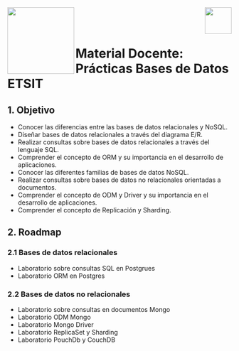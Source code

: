 <img  align="left" width="150" style="float: left;" src="https://www.upm.es/sfs/Rectorado/Gabinete%20del%20Rector/Logos/UPM/CEI/LOGOTIPO%20leyenda%20color%20JPG%20p.png">
<img  align="right" width="60" style="float: right;" src="https://www.dit.upm.es/images/dit08.gif">


<br/><br/>


# Material Docente: Prácticas Bases de Datos ETSIT

## 1. Objetivo

- Conocer las diferencias entre las bases de datos relacionales y NoSQL.
- Diseñar bases de datos relacionales a través del diagrama E/R.
- Realizar consultas sobre bases de datos relacionales a través del lenguaje SQL.
- Comprender el concepto de ORM y su importancia en el desarrollo de aplicaciones.
- Conocer las diferentes familias de bases de datos NoSQL.
- Realizar consultas sobre bases de datos no relacionales orientadas a documentos.
- Comprender el concepto de ODM y Driver y su importancia en el desarrollo de aplicaciones.
- Comprender el concepto de Replicación y Sharding.

## 2. Roadmap

### 2.1 Bases de datos relacionales

- Laboratorio sobre consultas SQL en Postgrues
- Laboratorio ORM en Postgres

### 2.2 Bases de datos no relacionales
- Laboratorio sobre consultas en documentos Mongo
- Laboratorio ODM Mongo
- Laboratorio Mongo Driver
- Laboratorio ReplicaSet y Sharding
- Laboratorio PouchDb y CouchDB

